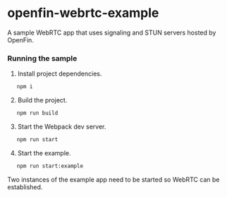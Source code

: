 # openfin-webrtc-example

A sample WebRTC app that uses signaling and STUN servers hosted by OpenFin.

### Running the sample

1. Install project dependencies.

```sh
   npm i
```

2. Build the project.

```sh
   npm run build
```

3. Start the Webpack dev server.

```sh
   npm run start
```

4. Start the example.

```sh
   npm run start:example
```

Two instances of the example app need to be started so WebRTC can be established.